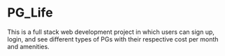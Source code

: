 # PG_Life
This is a full stack web development project in which users can sign up, login, and see different types of PGs with their respective cost per month and amenities.
